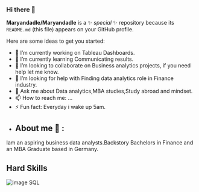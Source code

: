 ### Hi there 👋


**Maryandadle/Maryandadle** is a ✨ _special_ ✨ repository because its `README.md` (this file) appears on your GitHub profile.

Here are some ideas to get you started:

- 🔭 I’m currently working on Tableau Dashboards.
- 🌱 I’m currently learning Communicating results.
- 👯 I’m looking to collaborate on Business analytics projects, if you need help let me know.
- 🤔 I’m looking for help with Finding data analytics role in Finance industry.
- 💬 Ask me about Data analytics,MBA studies,Study abroad and mindset.
- 📫 How to reach me: ...
- ⚡ Fun fact: Everyday i wake up 5am.
- ## About me 💬 :
Iam an aspiring business data analysts.Backstory Bachelors in Finance and an MBA Graduate based in Germany.

## Hard Skills

![image](https://github.com/Maryandadle/Maryandadle/assets/120597763/117f606d-e339-4088-8cc9-d9f2c9c72914)  SQL






